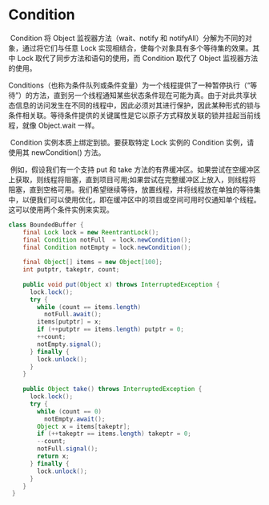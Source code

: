 # Condition

​	Condition 将 Object 监视器方法（wait、notify 和 notifyAll）分解为不同的对象，通过将它们与任意 Lock 实现相结合，使每个对象具有多个等待集的效果。其中 Lock 取代了同步方法和语句的使用，而 Condition 取代了 Object 监视器方法的使用。

​	Conditions（也称为条件队列或条件变量）为一个线程提供了一种暂停执行（“等待”）的方法，直到另一个线程通知某些状态条件现在可能为真。由于对此共享状态信息的访问发生在不同的线程中，因此必须对其进行保护，因此某种形式的锁与条件相关联。等待条件提供的关键属性是它以原子方式释放关联的锁并挂起当前线程，就像 Object.wait 一样。

​	Condition 实例本质上绑定到锁。要获取特定 Lock 实例的 Condition 实例，请使用其 newCondition() 方法。

​	例如，假设我们有一个支持 put 和 take 方法的有界缓冲区。如果尝试在空缓冲区上获取，则线程将阻塞，直到项目可用;如果尝试在完整缓冲区上放入，则线程将阻塞，直到空格可用。我们希望继续等待，放置线程，并将线程放在单独的等待集中，以便我们可以使用优化，即在缓冲区中的项目或空间可用时仅通知单个线程。这可以使用两个条件实例来实现。

```java
class BoundedBuffer {
    final Lock lock = new ReentrantLock();
    final Condition notFull  = lock.newCondition(); 
    final Condition notEmpty = lock.newCondition(); 
 
    final Object[] items = new Object[100];
    int putptr, takeptr, count;
 
    public void put(Object x) throws InterruptedException {
      lock.lock();
      try {
        while (count == items.length)
          notFull.await();
        items[putptr] = x;
        if (++putptr == items.length) putptr = 0;
        ++count;
        notEmpty.signal();
      } finally {
        lock.unlock();
      }
    }
 
    public Object take() throws InterruptedException {
      lock.lock();
      try {
        while (count == 0)
          notEmpty.await();
        Object x = items[takeptr];
        if (++takeptr == items.length) takeptr = 0;
        --count;
        notFull.signal();
        return x;
      } finally {
        lock.unlock();
      }
    }
 }
```

